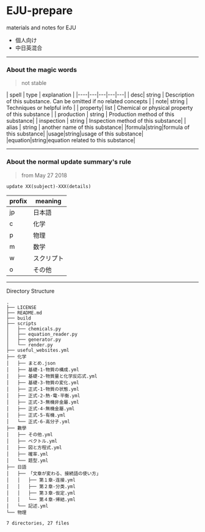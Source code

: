 # EJU-prepare
materials and notes for EJU

- 個人向け
- 中日英混合


---
### About the magic words

> not stable

| spell | type | explanation |
|----|---|---|---|---|
| desc| string | Description of this substance. Can be omitted if no related concepts |
| note| string | Techniques or helpful info |
| property| list | Chemical or physical property of this substance |
| production | string | Production method of this substance|
| inspection | string | Inspection method of this substance|
| alias | string | another name of this substance|
|formula|string|formula of this substance|
|usage|string|usage of this substance|
|equation|string|equation related to this substance|



---

### About the normal update summary's rule

> from May 27 2018

`update XX(subject)-XXX(details)`

| profix | meaning |
| --- |---|
| jp | 日本語 |  
| c | 化学 |
| p | 物理 |
| m | 数学 |
| w | スクリプト |
| o | その他 |

---

Directory Structure

```
.
├── LICENSE
├── README.md
├── build
├── scripts
│   ├── chemicals.py
│   ├── equation_reader.py
│   ├── generator.py
│   └── render.py
├── useful_websites.yml
├── 化学
│   ├── まとめ.json
│   ├── 基礎-1-物質の構成.yml
│   ├── 基礎-2-物質量と化学反応式.yml
│   ├── 基礎-3-物質の変化.yml
│   ├── 正式-1-物質の状態.yml
│   ├── 正式-2-熱·電·平衡.yml
│   ├── 正式-3-無機非金屬.yml
│   ├── 正式-4-無機金屬.yml
│   ├── 正式-5-有機.yml
│   └── 正式-6-高分子.yml
├── 數學
│   ├── その他.yml
│   ├── ベクトル.yml
│   ├── 図と方程式.yml
│   ├── 確率.yml
│   └── 题型.yml
├── 日語
│   ├── 「文章が変わる、接続語の使い方」
│   │   ├── 第１章-连接.yml
│   │   ├── 第２章-分类.yml
│   │   ├── 第３章-仮定.yml
│   │   └── 第４章-帰結.yml
│   └── 記述.yml
└── 物理

7 directories, 27 files
```
